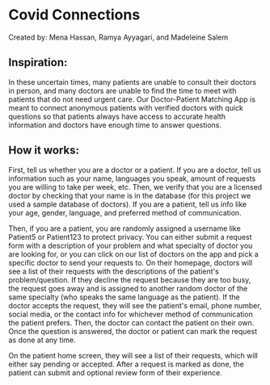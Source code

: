 # Covid Connections
Created by: Mena Hassan, Ramya Ayyagari, and Madeleine Salem

## Inspiration:
In these uncertain times, many patients are unable to consult their doctors in person, and many doctors are unable to find the time to meet with patients that do not need urgent care. Our Doctor-Patient Matching App is meant to connect anonymous patients with verified doctors with quick questions so that patients always have access to accurate health information and doctors have enough time to answer questions.

## How it works:
First, tell us whether you are a doctor or a patient. If you are a doctor, tell us information such as your name, languages you speak, amount of requests you are willing to take per week, etc. Then, we verify that you are a licensed doctor by checking that your name is in the database (for this project we used a sample database of doctors). If you are a patient, tell us info like your age, gender, language, and preferred method of communication.

Then, if you are a patient, you are randomly assigned a username like Patient5 or Patient123 to protect privacy. You can either submit a request form with a description of your problem and what specialty of doctor you are looking for, or you can click on our list of doctors on the app and pick a specific doctor to send your requests to. On their homepage, doctors will see a list of their requests with the descriptions of the patient's problem/question. If they decline the request because they are too busy, the request goes away and is assigned to another random doctor of the same specialty (who speaks the same language as the patient). If the doctor accepts the request, they will see the patient's email, phone number, social media, or the contact info for whichever method of communication the patient prefers. Then, the doctor can contact the patient on their own. Once the question is answered, the doctor or patient can mark the request as done at any time.

On the patient home screen, they will see a list of their requests, which will either say pending or accepted. After a request is marked as done, the patient can submit and optional review form of their experience.
